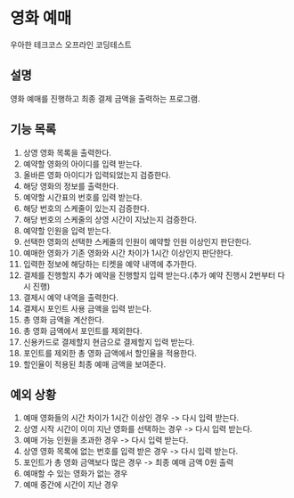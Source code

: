 # 영화 예매
우아한 테크코스 오프라인 코딩테스트

## 설명
영화 예매를 진행하고 최종 결제 금액을 출력하는 프로그램.

## 기능 목록
1. 상영 영화 목록을 출력한다.
2. 예약할 영화의 아이디를 입력 받는다.
3. 올바른 영화 아이디가 입력되었는지 검증한다.
4. 해당 영화의 정보를 출력한다.
5. 예약할 시간표의 번호를 입력 받는다.
6. 해당 번호의 스케줄이 있는지 검증한다.
7. 해당 번호의 스케줄의 상영 시간이 지났는지 검증한다.
8. 예약할 인원을 입력 받는다.
9. 선택한 영화의 선택한 스케줄의 인원이 예약할 인원 이상인지 판단한다.
10. 예매한 영화가 기존 영화와 시간 차이가 1시간 이상인지 판단한다.
11. 입력한 정보에 해당하는 티켓을 예약 내역에 추가한다.
12. 결제를 진행할지 추가 예약을 진행할지 입력 받는다.(추가 예약 진행시 2번부터 다시 진행)
13. 결제시 예약 내역을 출력한다.
14. 결제시 포인트 사용 금액을 입력 받는다.
15. 총 영화 금액을 계산한다.
16. 총 영화 금액에서 포인트를 제외한다.
17. 신용카드로 결제할지 현금으로 결제할지 입력 받는다.
18. 포인트를 제외한 총 영화 금액에서 할인율을 적용한다.
19. 할인율이 적용된 최종 예매 금액을 보여준다.

## 예외 상황
1. 예매 영화들의 시간 차이가 1시간 이상인 경우 -> 다시 입력 받는다.
2. 상영 시작 시간이 이미 지난 영화를 선택하는 경우 -> 다시 입력 받는다.
3. 예매 가능 인원을 초과한 경우 -> 다시 입력 받는다.
4. 상영 영화 목록에 없는 번호를 입력 받은 경우 -> 다시 입력 받는다.
5. 포인트가 총 영화 금액보다 많은 경우 -> 최종 예매 금액 0원 출력
6. 예매할 수 있는 영화가 없는 경우
7. 예매 중간에 시간이 지난 경우
